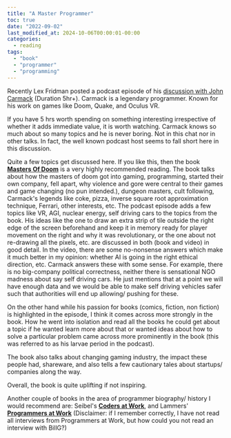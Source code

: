 ```yaml
---
title: "A Master Programmer"
toc: true
date: "2022-09-02"
last_modified_at: 2024-10-06T00:00:01-00:00
categories: 
  - reading
tags: 
  - "book"
  - "programmer"
  - "programming"
---
```


Recently Lex Fridman posted a podcast episode of his [discussion with John Carmack](https://www.youtube.com/watch?v=I845O57ZSy4) (Duration 5hr+). Carmack is a legendary programmer. Known for his work on games like Doom, Quake, and Oculus VR.

If you have 5 hrs worth spending on something interesting irrespective of whether it adds immediate value, it is worth watching. Carmack knows so much about so many topics and he is never boring. Not in this chat nor in other talks. In fact, the well known podcast host seems to fall short here in this discussion.

Quite a few topics get discussed here. If you like this, then the book **[Masters Of Doom](https://en.wikipedia.org/wiki/Masters_of_Doom)** is a very highly recommended reading. The book talks about how the masters of doom got into gaming, programming, started their own company, fell apart, why violence and gore were central to their games and game changing (no pun intended.), dungeon masters, cult following, Carmack's legends like coke, pizza, inverse square root approximation technique, Ferrari, other interests, etc. The podcast episode adds a few topics like VR, AGI, nuclear energy, self driving cars to the topics from the book. His ideas like the one to draw an extra strip of tile outside the right edge of the screen beforehand and keep it in memory ready for player movement on the right and why it was revolutionary, or the one about not re-drawing all the pixels, etc. are discussed in both (book and video) in good detail. In the video, there are some no-nonsense answers which make it much better in my opinion: whether AI is going in the right ethical direction, etc. Carmack answers these with some sense. For example, there is no big-company political correctness, neither there is sensational NGO madness about say self driving cars. He just mentions that at a point we will have enough data and we would be able to make self driving vehicles safer such that authorities will end up allowing/ pushing for these.

On the other hand while his passion for books (comics, fiction, non fiction) is highlighted in the episode, I think it comes across more strongly in the book. How he went into isolation and read all the books he could get about a topic if he wanted learn more about that or wanted ideas about how to solve a particular problem came across more prominently in the book (this was referred to as his larvae period in the podcast).

The book also talks about changing gaming industry, the impact these people had, shareware, and also tells a few cautionary tales about startups/ companies along the way.

Overall, the book is quite uplifting if not inspiring.

Another couple of books in the area of programmer biography/ history I would recommend are: Seibel's **[Coders at Work](https://en.wikipedia.org/wiki/Coders_at_Work)**, and Lammers' **[Programmers at Work](https://www.goodreads.com/book/show/2092682.Programmers_at_Work)** (Disclaimer: if I remember correctly, I have not read all interviews from Programmers at Work, but how could you not read an interview with BillG?)
